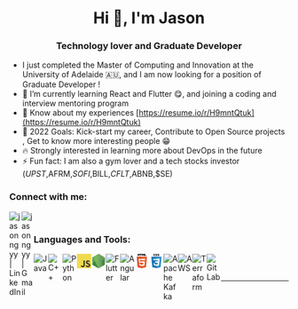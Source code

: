<h1 align="center">Hi 👋, I'm Jason</h1>
<h3 align="center">Technology lover and Graduate Developer</h3>

- I just completed the Master of Computing and Innovation at the University of Adelaide 🇦🇺, and I am now looking for a position of Graduate Developer ! 
- 🌱 I’m currently learning React and Flutter :yum:, and joining a coding and interview mentoring program
- 📄 Know about my experiences [https://resume.io/r/H9mntQtuk](https://resume.io/r/H9mntQtuk)
- 🥅 2022 Goals: Kick-start my career, Contribute to Open Source projects , Get to know more interesting people :grin:
- :fire: Strongly interested in learning more about DevOps in the future
- ⚡ Fun fact: I am also a gym lover and a tech stocks investor ($UPST,$AFRM,$SOFI,$BILL,$CFLT,$ABNB,$SE)

### Connect with me:

[<img align="left" alt="jasonngyy | LinkedIn" width="22px" src="https://cdn.jsdelivr.net/npm/simple-icons@v3/icons/linkedin.svg" />][linkedin]
[<img align="left" alt="jasonngyy | Gmail" width="22px" src="https://upload.wikimedia.org/wikipedia/commons/thumb/0/0b/Logo_Gmail_%282015-2020%29.svg/2560px-Logo_Gmail_%282015-2020%29.svg.png" />][gmail]

<br />



### Languages and Tools:

<img align="left" alt="Java" width="26px" src="https://upload.wikimedia.org/wikipedia/en/thumb/3/30/Java_programming_language_logo.svg/1200px-Java_programming_language_logo.svg.png" />
<img align="left" alt="C++" width="26px" src="https://upload.wikimedia.org/wikipedia/commons/thumb/1/18/ISO_C%2B%2B_Logo.svg/240px-ISO_C%2B%2B_Logo.svg.png" />
<img align="left" alt="Python" width="26px" src="https://upload.wikimedia.org/wikipedia/commons/thumb/c/c3/Python-logo-notext.svg/1200px-Python-logo-notext.svg.png" />
<img align="left" alt="JavaScript" width="26px" src="https://raw.githubusercontent.com/github/explore/80688e429a7d4ef2fca1e82350fe8e3517d3494d/topics/javascript/javascript.png" />
<img align="left" alt="Node.js" width="26px" src="https://raw.githubusercontent.com/github/explore/80688e429a7d4ef2fca1e82350fe8e3517d3494d/topics/nodejs/nodejs.png" />
<img align="left" alt="Flutter" width="26px" src="https://i.ytimg.com/an/aAmP-WcI6dg/503422970480686737_mq.jpg?v=60ad54a1" />
<img align="left" alt="Angular" width="26px" src="https://upload.wikimedia.org/wikipedia/commons/thumb/c/cf/Angular_full_color_logo.svg/2048px-Angular_full_color_logo.svg.png" />
<img align="left" alt="HTML" width="26px" src="https://raw.githubusercontent.com/github/explore/80688e429a7d4ef2fca1e82350fe8e3517d3494d/topics/html/html.png" />
<img align="left" alt="CSS" width="26px" src="https://raw.githubusercontent.com/github/explore/80688e429a7d4ef2fca1e82350fe8e3517d3494d/topics/css/css.png" />
<img align="left" alt="Apache Kafka" width="26px" src="https://vmssoftware.com/images/intro/product/librdkafka.png" />
<img align="left" alt="AWS" width="26px" src="https://upload.wikimedia.org/wikipedia/commons/thumb/9/93/Amazon_Web_Services_Logo.svg/1200px-Amazon_Web_Services_Logo.svg.png" />
<img align="left" alt="Terraform" width="26px" src="https://gitlab.com/uploads/-/system/project/avatar/19553107/28900900.png" />
<img align="left" alt="GitLab" width="26px" src="https://about.gitlab.com/images/press/logo/png/gitlab-logo-gray-stacked-rgb.png" />

<br />
<br />

---

</details>

[linkedin]: https://www.linkedin.com/in/jasonngyy/
[gmail]: jasonngyy@gmail.com



